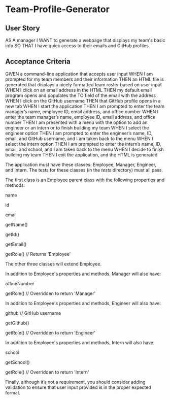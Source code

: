 # Team-Profile-Generator

## User Story
AS A manager
I WANT to generate a webpage that displays my team's basic info
SO THAT I have quick access to their emails and GitHub profiles

## Acceptance Criteria
GIVEN a command-line application that accepts user input
WHEN I am prompted for my team members and their information
THEN an HTML file is generated that displays a nicely formatted team roster based on user input
WHEN I click on an email address in the HTML
THEN my default email program opens and populates the TO field of the email with the address
WHEN I click on the GitHub username
THEN that GitHub profile opens in a new tab
WHEN I start the application
THEN I am prompted to enter the team manager’s name, employee ID, email address, and office number
WHEN I enter the team manager’s name, employee ID, email address, and office number
THEN I am presented with a menu with the option to add an engineer or an intern or to finish building my team
WHEN I select the engineer option
THEN I am prompted to enter the engineer’s name, ID, email, and GitHub username, and I am taken back to the menu
WHEN I select the intern option
THEN I am prompted to enter the intern’s name, ID, email, and school, and I am taken back to the menu
WHEN I decide to finish building my team
THEN I exit the application, and the HTML is generated

The application must have these classes: Employee, Manager, Engineer, and Intern. The tests for these classes (in the _tests_ directory) must all pass.

The first class is an Employee parent class with the following properties and methods:

name

id

email

getName()

getId()

getEmail()

getRole() // Returns 'Employee'

The other three classes will extend Employee.

In addition to Employee's properties and methods, Manager will also have:

officeNumber

getRole() // Overridden to return 'Manager'

In addition to Employee's properties and methods, Engineer will also have:

github // GitHub username

getGithub()

getRole() // Overridden to return 'Engineer'

In addition to Employee's properties and methods, Intern will also have:

school

getSchool()

getRole() // Overridden to return 'Intern'

Finally, although it’s not a requirement, you should consider adding validation to ensure that user input provided is in the proper expected format.